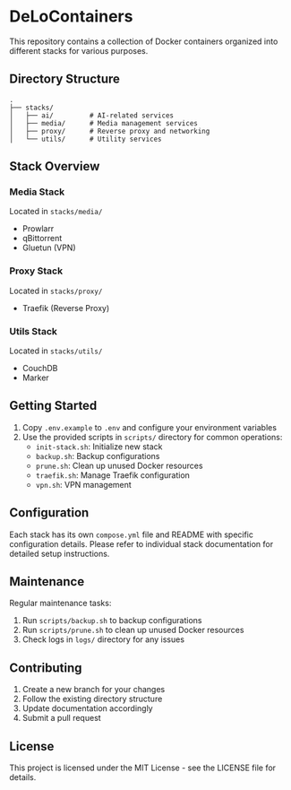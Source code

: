 # DeLoContainers

This repository contains a collection of Docker containers organized into different stacks for various purposes.

## Directory Structure

```
.
├── stacks/
│   ├── ai/         # AI-related services
│   ├── media/      # Media management services
│   ├── proxy/      # Reverse proxy and networking
│   └── utils/      # Utility services
```

## Stack Overview

### Media Stack
Located in `stacks/media/`
- Prowlarr
- qBittorrent
- Gluetun (VPN)

### Proxy Stack
Located in `stacks/proxy/`
- Traefik (Reverse Proxy)

### Utils Stack
Located in `stacks/utils/`
- CouchDB
- Marker

## Getting Started

1. Copy `.env.example` to `.env` and configure your environment variables
2. Use the provided scripts in `scripts/` directory for common operations:
   - `init-stack.sh`: Initialize new stack
   - `backup.sh`: Backup configurations
   - `prune.sh`: Clean up unused Docker resources
   - `traefik.sh`: Manage Traefik configuration
   - `vpn.sh`: VPN management

## Configuration

Each stack has its own `compose.yml` file and README with specific configuration details. Please refer to individual stack documentation for detailed setup instructions.

## Maintenance

Regular maintenance tasks:
1. Run `scripts/backup.sh` to backup configurations
2. Run `scripts/prune.sh` to clean up unused Docker resources
3. Check logs in `logs/` directory for any issues

## Contributing

1. Create a new branch for your changes
2. Follow the existing directory structure
3. Update documentation accordingly
4. Submit a pull request

## License

This project is licensed under the MIT License - see the LICENSE file for details.
